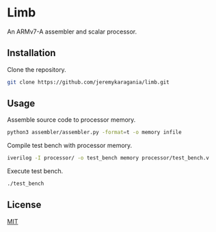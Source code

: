 # Limb
An ARMv7-A assembler and scalar processor.

## Installation
Clone the repository.
```bash
git clone https://github.com/jeremykaragania/limb.git
```

## Usage
Assemble source code to processor memory.
```bash
python3 assembler/assembler.py -format=t -o memory infile
```
Compile test bench with processor memory.
```bash
iverilog -I processor/ -o test_bench memory processor/test_bench.v
```
Execute test bench.
```bash
./test_bench
```

## License
[MIT](LICENSE)
